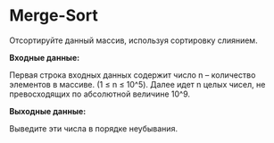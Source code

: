 # Merge-Sort

Отсортируйте данный массив, используя сортировку слиянием.

<b>Входные данные:</b>

Первая строка входных данных содержит число n – количество элементов в массиве. (1 ≤ n ≤ 10^5). Далее идет n целых чисел, не превосходящих по абсолютной величине 10^9.

<b>Выходные данные:</b>

Выведите эти числа в порядке неубывания.
